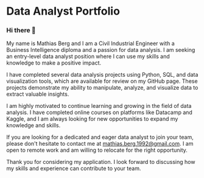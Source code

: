 # Data Analyst Portfolio
### Hi there 👋 
My name is Mathias Berg and I am a Civil Industrial Engineer with a Business Intelligence diploma and a passion for data analysis. I am seeking an entry-level data analyst position where I can use my skills and knowledge to make a positive impact.

I have completed several data analysis projects using Python, SQL, and data visualization tools, which are available for review on my GitHub page. These projects demonstrate my ability to manipulate, analyze, and visualize data to extract valuable insights.

I am highly motivated to continue learning and growing in the field of data analysis. I have completed online courses on platforms like Datacamp and Kaggle, and I am always looking for new opportunities to expand my knowledge and skills.

If you are looking for a dedicated and eager data analyst to join your team, please don't hesitate to contact me at mathias.berg.1992@gmail.com. I am open to remote work and am willing to relocate for the right opportunity.

Thank you for considering my application. I look forward to discussing how my skills and experience can contribute to your team.

<!--
**mbergr/mbergr** is a ✨ _special_ ✨ repository because its `README.md` (this file) appears on your GitHub profile.

Here are some ideas to get you started:

- 🔭 I’m currently working on ...
- 🌱 I’m currently learning ...
- 👯 I’m looking to collaborate on ...
- 🤔 I’m looking for help with ...
- 💬 Ask me about ...
- 📫 How to reach me: ...
- 😄 Pronouns: ...
- ⚡ Fun fact: ...
-->
